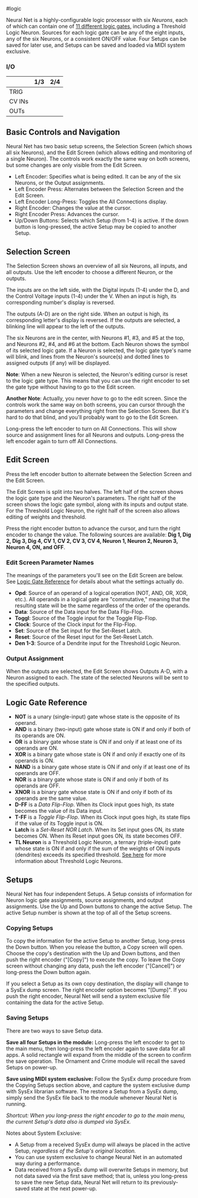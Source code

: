 #logic 

Neural Net is a highly-configurable logic processor with six _Neurons_, each of which can contain one of [11 different logic gates](#logic-gate-reference), including a Threshold Logic Neuron. Sources for each logic gate can be any of the eight inputs, any of the six Neurons, or a consistent ON/OFF value. Four Setups can be saved for later use, and Setups can be saved and loaded via MIDI system exclusive.

### I/O

|        | 1/3 | 2/4 |
| ------ | :-: | :-: |
| TRIG   |     |     |
| CV INs |     |     |
| OUTs   |     |     |


## Basic Controls and Navigation

Neural Net has two basic setup screens, the Selection Screen (which shows all six Neurons), and the Edit Screen (which allows editing and monitoring of a single Neuron). The controls work exactly the same way on both screens, but some changes are only visible from the Edit Screen.

* Left Encoder: Specifies what is being edited. It can be any of the six Neurons, or the Output assignments.
* Left Encoder Press: Alternates between the Selection Screen and the Edit Screen.
* Left Encoder Long-Press: Toggles the All Connections display.
* Right Encoder: Changes the value at the cursor.
* Right Encoder Press: Advances the cursor.
* Up/Down Buttons: Selects which Setup (from 1-4) is active. If the down button is long-pressed, the active Setup may be copied to another Setup.

## Selection Screen

The Selection Screen shows an overview of all six Neurons, all inputs, and all outputs. Use the left encoder to choose a different Neuron, or the outputs.

The inputs are on the left side, with the Digital inputs (1-4) under the D, and the Control Voltage inputs (1-4) under the V. When an input is high, its corresponding number's display is reversed.

The outputs (A-D) are on the right side. When an output is high, its corresponding letter's display is reversed. If the outputs are selected, a blinking line will appear to the left of the outputs.

The six Neurons are in the center, with Neurons #1, #3, and #5 at the top, and Neurons #2, #4, and #6 at the bottom. Each Neuron shows the symbol of its selected logic gate. If a Neuron is selected, the logic gate type's name will blink, and lines from the Neuron's source(s) and dotted lines to assigned outputs (if any) will be displayed.

**Note**: When a new Neuron is selected, the Neuron's editing cursor is reset to the logic gate type. This means that you can use the right encoder to set the gate type without having to go to the Edit screen.

**Another Note**: Actually, you never _have_ to go to the edit screen. Since the controls work the same way on both screens, you can cursor through the parameters and change everything right from the Selection Screen. But it's hard to do that blind, and you'll probably want to go to the Edit Screen.

Long-press the left encoder to turn on All Connections. This will show source and assignment lines for all Neurons and outputs. Long-press the left encoder again to turn off All Connections.

## Edit Screen

Press the left encoder button to alternate between the Selection Screen and the Edit Screen.

The Edit Screen is split into two halves. The left half of the screen shows the logic gate type and the Neuron's parameters. The right half of the screen shows the logic gate symbol, along with its inputs and output state. For the Threshold Logic Neuron, the right half of the screen also allows editing of weights and threshold.

Press the right encoder button to advance the cursor, and turn the right encoder to change the value. The following sources are available: **Dig 1, Dig 2, Dig 3, Dig 4, CV 1, CV 2, CV 3, CV 4, Neuron 1, Neuron 2, Neuron 3, Neuron 4, ON, and OFF**.

### Edit Screen Parameter Names

The meanings of the parameters you'll see on the Edit Screen are below. See [Logic Gate Reference](#logic-gate-reference) for details about what the settings actually do.

* **Opd**: Source of an operand of a logical operation (NOT, AND, OR, XOR, etc.). All operands in a logical gate are "commutative," meaning that the resulting state will be the same regardless of the order of the operands.
* **Data**: Source of the Data input for the Data Flip-Flop.
* **Toggl**: Source of the Toggle input for the Toggle Flip-Flop.
* **Clock**: Source of the Clock input for the Flip-Flop.
* **Set**: Source of the Set input for the Set-Reset Latch.
* **Reset**: Source of the Reset input for the Set-Reset Latch.
* **Den 1-3**: Source of a Dendrite input for the Threshold Logic Neuron.

### Output Assignment

When the outputs are selected, the Edit Screen shows Outputs A-D, with a Neuron assigned to each. The state of the selected Neurons will be sent to the specified outputs.

## Logic Gate Reference

* **NOT** is a unary (single-input) gate whose state is the opposite of its operand.
* **AND** is a binary (two-input) gate whose state is ON if and only if both of its operands are ON.
* **OR** is a binary gate whose state is ON if and only if at least one of its operands are ON.
* **XOR** is a binary gate whose state is ON if and only if exactly one of its operands is ON.
* **NAND** is a binary gate whose state is ON if and only if at least one of its operands are OFF.
* **NOR**  is a binary gate whose state is ON if and only if both of its operands are OFF.
* **XNOR** is a binary gate whose state is ON if and only if both of its operands are the same value.
* **D-FF** is a _Data Flip-Flop_. When its Clock input goes high, its state becomes the value of its Data input.
* **T-FF** is a _Toggle Flip-Flop_. When its Clock input goes high, its state flips if the value of its Toggle input is ON.
* **Latch** is a _Set-Reset NOR Latch_. When its Set input goes ON, its state becomes ON. When its Reset input goes ON, its state becomes OFF.
* **TL Neuron** is a Threshold Logic Neuron, a ternary (triple-input) gate whose state is ON if and only if the sum of the weights of ON inputs (dendrites) exceeds its specified threshold. [See here](https://github.com/Chysn/O_C-HemisphereSuite/wiki/Threshold-Logic-Neuron) for more information about Threshold Logic Neurons.

## Setups

Neural Net has four independent Setups. A Setup consists of information for Neuron logic gate assignments, source assignments, and output assignments. Use the Up and Down buttons to change the active Setup. The active Setup number is shown at the top of all of the Setup screens.

### Copying Setups

To copy the information for the active Setup to another Setup, long-press the Down button. When you release the button, a Copy screen will open. Choose the copy's destination with the Up and Down buttons, and then push the right encoder ("[Copy]") to execute the copy. To leave the Copy screen without changing any data, push the left encoder ("[Cancel]") or long-press the Down button again.

If you select a Setup as its own copy destination, the display will change to a SysEx dump screen. The right encoder option becomes "[Dump]". If you push the right encoder, Neural Net will send a system exclusive file containing the data for the active Setup.

### Saving Setups

There are two ways to save Setup data.

**Save all four Setups in the module:** Long-press the left encoder to get to the main menu, then long-press the left encoder again to save data for all apps. A solid rectangle will expand from the middle of the screen to confirm the save operation. The Ornament and Crime module will recall the saved Setups on power-up.

**Save using MIDI system exclusive:** Follow the SysEx dump procedure from the Copying Setups section above, and capture the system exclusive dump with SysEx librarian software. The restore a Setup from a SysEx dump, simply send the SysEx file back to the module whenever Neural Net is running.

_Shortcut: When you long-press the right encoder to go to the main menu, the current Setup's data also is dumped via SysEx._

Notes about System Exclusive:

* A Setup from a received SysEx dump will always be placed in the active Setup, _regardless of the Setup's original location._
* You can use system exclusive to change Neural Net in an automated way during a performance.
* Data received from a SysEx dump will overwrite Setups in memory, but not data saved via the first save method; that is, unless you long-press to save the new Setup data, Neural Net will return to its previously-saved state at the next power-up.